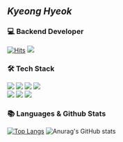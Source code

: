 ## *Kyeong Hyeok*


### 💻 Backend Developer

[![Hits](https://hits.seeyoufarm.com/api/count/incr/badge.svg?url=https%3A%2F%2Fgithub.com%2Fkyeong-hyeok&count_bg=%23BAB7B7&title_bg=%23555555&icon=github.svg&icon_color=%23FFFFFF&title=hits&edge_flat=false)](https://hits.seeyoufarm.com)
 [<img src="https://img.shields.io/badge/Tistory-000000?style=square&logo=tistory&logoColor=white"/>](https://koeyhk.tistory.com/) 


### 🛠 Tech Stack
<p>
<img src="https://img.shields.io/badge/Java-007396?style=flat&logo=java&logoColor=white">
<img src="https://img.shields.io/badge/Spring Boot-6DB33F?style=flat-square&logo=Spring Boot&logoColor=white"/>  
<img src="https://img.shields.io/badge/Docker-2496ED?style=flat-square&logo=Docker&logoColor=white"/>
<img src="https://img.shields.io/badge/Redis-DC382D?style=flat&logo=Redis&logoColor=white"><br>
<img src="https://img.shields.io/badge/Amazon AWS-232F3E?style=flat&logo=Amazon AWS&logoColor=white">
<img src="https://img.shields.io/badge/MySQL-4479A1?style=flat&logo=MySQL&logoColor=white">
<img src="https://img.shields.io/badge/MariaDB-003545?style=flat&logo=mariaDB&logoColor=white">

<br>

### 📚 Languages & Github Stats

[![Top Langs](https://github-readme-stats.vercel.app/api/top-langs/?username=kyeong-hyeok&langs_count=10&layout=compact&theme=graywhite)](https://github.com/kyeong-hyeok/kyeong-hyeok)
![Anurag's GitHub stats](https://github-readme-stats.vercel.app/api?username=kyeong-hyeok&show_icons=true&theme=graywhite)



<!--
**kyeong-hyeok/kyeong-hyeok** is a ✨ _special_ ✨ repository because its `README.md` (this file) appears on your GitHub profile.

Here are some ideas to get you started:

- 🔭 I’m currently working on ...
- 🌱 I’m currently learning ...
- 👯 I’m looking to collaborate on ...
- 🤔 I’m looking for help with ...
- 💬 Ask me about ...
- 📫 How to reach me: ...
- 😄 Pronouns: ...
- ⚡ Fun fact: ...
-->
